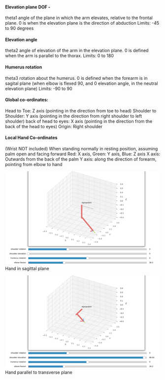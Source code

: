 
#### Elevation plane DOF - 
theta1 
angle of the plane in which the arm elevates, relative to the frontal plane. 
0 is when the elevation plane is the direction of abduction
Limits: -45 to 90 degrees

#### Elevation angle
theta2
angle of elevation of the arm in the elevation plane. 
0 is defined when the arm is parallel to the thorax. 
Limits: 0 to 180

#### Humerus rotation
theta3
rotation about the humerus. 
0 is defined when the forearm is in sagital plane (when elbow is flexed 90, and 0 elevation angle, in the neutral elevation plane)
Limits: -90 to 90

#### Global co-ordinates:
Head to Toe: Z axis (pointing in the direction from toe to head)
Shoulder to Shoulder: Y axis (pointing in the direction from right shoulder to left shoulder)
back of head to eyes: X axis (pointing in the direction from the back of the head to eyes)
Origin: Right shoulder

#### Local Hand Co-ordinates
(Wrist NOT included)
When standing normally in resting position, assuming palm open and facing forward
Red: X axis, Green: Y axis, Blue: Z axis
X axis: Outwards from the back of the palm
Y axis: along the direction of forearm, pointing from elbow to hand

![sagittal plane](https://github.com/TripanDham/arm_impedance/blob/main/images/sagittal_plane.png "Arm 1")
Hand in sagittal plane

![transverse plane](https://github.com/TripanDham/arm_impedance/blob/main/images/transverse_plane.png "Arm 2")
Hand parallel to transverse plane
